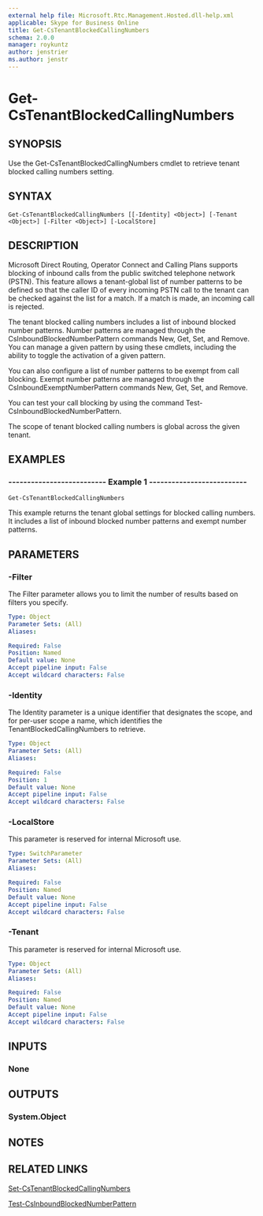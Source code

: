 ```yaml
---
external help file: Microsoft.Rtc.Management.Hosted.dll-help.xml
applicable: Skype for Business Online
title: Get-CsTenantBlockedCallingNumbers
schema: 2.0.0
manager: roykuntz
author: jenstrier
ms.author: jenstr
---
```


# Get-CsTenantBlockedCallingNumbers

## SYNOPSIS
Use the Get-CsTenantBlockedCallingNumbers cmdlet to retrieve tenant blocked calling numbers setting.

## SYNTAX

```
Get-CsTenantBlockedCallingNumbers [[-Identity] <Object>] [-Tenant <Object>] [-Filter <Object>] [-LocalStore]
```

## DESCRIPTION
Microsoft Direct Routing, Operator Connect and Calling Plans supports blocking of inbound calls from the public switched telephone network (PSTN). This feature allows a tenant-global list of number patterns to be defined so that the caller ID of every incoming PSTN call to the tenant can be checked against the list for a match. If a match is made, an incoming call is rejected.

The tenant blocked calling numbers includes a list of inbound blocked number patterns. Number patterns are managed through the CsInboundBlockedNumberPattern commands New, Get, Set, and Remove. You can manage a given pattern by using these cmdlets, including the ability to toggle the activation of a given pattern. 

You can also configure a list of number patterns to be exempt from call blocking. Exempt number patterns are managed through the CsInboundExemptNumberPattern commands New, Get, Set, and Remove.

You can test your call blocking by using the command Test-CsInboundBlockedNumberPattern.

The scope of tenant blocked calling numbers is global across the given tenant.

## EXAMPLES

### -------------------------- Example 1 --------------------------
```
Get-CsTenantBlockedCallingNumbers
```

This example returns the tenant global settings for blocked calling numbers. It includes a list of inbound blocked number patterns and exempt number patterns.

## PARAMETERS

### -Filter
The Filter parameter allows you to limit the number of results based on filters you specify.

```yaml
Type: Object
Parameter Sets: (All)
Aliases:

Required: False
Position: Named
Default value: None
Accept pipeline input: False
Accept wildcard characters: False
```

### -Identity
The Identity parameter is a unique identifier that designates the scope, and for per-user scope a name, which identifies the TenantBlockedCallingNumbers to retrieve.

```yaml
Type: Object
Parameter Sets: (All)
Aliases:

Required: False
Position: 1
Default value: None
Accept pipeline input: False
Accept wildcard characters: False
```

### -LocalStore
This parameter is reserved for internal Microsoft use.

```yaml
Type: SwitchParameter
Parameter Sets: (All)
Aliases:

Required: False
Position: Named
Default value: None
Accept pipeline input: False
Accept wildcard characters: False
```

### -Tenant
This parameter is reserved for internal Microsoft use.

```yaml
Type: Object
Parameter Sets: (All)
Aliases:

Required: False
Position: Named
Default value: None
Accept pipeline input: False
Accept wildcard characters: False
```

## INPUTS

### None

## OUTPUTS

### System.Object
## NOTES

## RELATED LINKS
[Set-CsTenantBlockedCallingNumbers](Set-CsTenantBlockedCallingNumbers.md)

[Test-CsInboundBlockedNumberPattern](Test-CsInboundBlockedNumberPattern.md)
